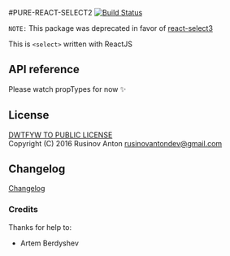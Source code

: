 #PURE-REACT-SELECT2
[![Build Status](https://travis-ci.org/RusinovAnton/pure-react-select2.svg?branch=master)](https://travis-ci.org/RusinovAnton/pure-react-select2)  

`NOTE:` This package was deprecated in favor of [react-select3](https://github.com/RusinovAnton/react-select3)

This is `<select>` written with ReactJS

## API reference
Please watch propTypes for now ✨

## License

[DWTFYW TO PUBLIC LICENSE](https://github.com/RusinovAnton/pure-react-select2/blob/master/LICENSE.md)  
Copyright (C) 2016 Rusinov Anton <rusinovantondev@gmail.com>

## Changelog

[Changelog](https://github.com/RusinovAnton/pure-react-select2/blob/master/CHANGELOG.md)

### Credits

Thanks for help to: 
- Artem Berdyshev 

